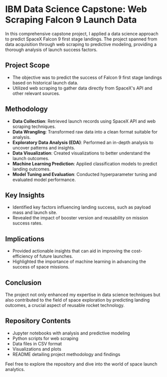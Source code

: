 # IBM Data Science Capstone: Web Scraping Falcon 9 Launch Data

In this comprehensive capstone project, I applied a data science approach to predict SpaceX Falcon 9 first stage landings. The project spanned from data acquisition through web scraping to predictive modeling, providing a thorough analysis of launch success factors.

## Project Scope
- The objective was to predict the success of Falcon 9 first stage landings based on historical launch data.
- Utilized web scraping to gather data directly from SpaceX's API and other relevant sources.

## Methodology
- **Data Collection**: Retrieved launch records using SpaceX API and web scraping techniques.
- **Data Wrangling**: Transformed raw data into a clean format suitable for analysis.
- **Exploratory Data Analysis (EDA)**: Performed an in-depth analysis to uncover patterns and insights.
- **Data Visualization**: Created visualizations to better understand the launch outcomes.
- **Machine Learning Prediction**: Applied classification models to predict landing outcomes.
- **Model Tuning and Evaluation**: Conducted hyperparameter tuning and evaluated model performance.

## Key Insights
- Identified key factors influencing landing success, such as payload mass and launch site.
- Revealed the impact of booster version and reusability on mission success rates.

## Implications
- Provided actionable insights that can aid in improving the cost-efficiency of future launches.
- Highlighted the importance of machine learning in advancing the success of space missions.

## Conclusion
The project not only enhanced my expertise in data science techniques but also contributed to the field of space exploration by predicting landing outcomes, a crucial aspect of reusable rocket technology.

## Repository Contents
- Jupyter notebooks with analysis and predictive modeling
- Python scripts for web scraping
- Data files in CSV format
- Visualizations and plots
- README detailing project methodology and findings

Feel free to explore the repository and dive into the world of space launch analytics.
